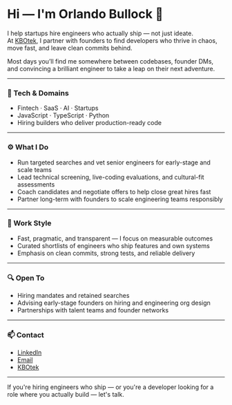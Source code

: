 # Hi — I'm Orlando Bullock 👋

I help startups hire engineers who actually ship — not just ideate.  
At [KBOtek](https://kbotek.com), I partner with founders to find developers who thrive in chaos, move fast, and leave clean commits behind.

Most days you’ll find me somewhere between codebases, founder DMs, and convincing a brilliant engineer to take a leap on their next adventure.

---

### 🧠 Tech & Domains
- Fintech · SaaS · AI · Startups  
- JavaScript · TypeScript · Python  
- Hiring builders who deliver production-ready code

---

### ⚙️ What I Do
- Run targeted searches and vet senior engineers for early-stage and scale teams  
- Lead technical screening, live-coding evaluations, and cultural-fit assessments  
- Coach candidates and negotiate offers to help close great hires fast  
- Partner long-term with founders to scale engineering teams responsibly

---

### 💼 Work Style
- Fast, pragmatic, and transparent — I focus on measurable outcomes  
- Curated shortlists of engineers who ship features and own systems  
- Emphasis on clean commits, strong tests, and reliable delivery

---

### 🔍 Open To
- Hiring mandates and retained searches  
- Advising early-stage founders on hiring and engineering org design  
- Partnerships with talent teams and founder networks

---

### 📫 Contact
- [LinkedIn](https://www.linkedin.com/in/orlando-bullock-4854131/)  
- [Email](mailto:obullock@kbotek.com)  
- [KBOtek](https://kbotek.com)

---

If you're hiring engineers who ship — or you're a developer looking for a role where you actually build — let's talk.
